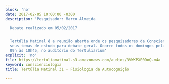 ```yaml
---
block: 'no'
date: 2017-02-05 10:00:00 -0300
description: 'Pesquisador: Marco Almeida

  Debate realizado em 05/02/2017


  Tertúlia Matinal é a reunião aberta onde os pesquisadores da Conscienciologia apresentam
  seus temas de estudo para debate geral. Ocorre todos os domingos pela manhã, das
  09h às 10h45, no auditório do Tertuliarium'
explicit: 'no'
file: https://tertuliamatinal.s3.amazonaws.com/audios/3VWKPXE0DoQ.m4a
keyword: conscienciologia
title: Tertúlia Matinal 31 - Fisiologia da Autocognição

---
```

